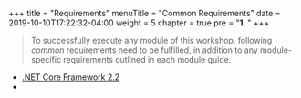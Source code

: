 +++
title = "Requirements"
menuTitle = "Common Requirements"
date = 2019-10-10T17:22:32-04:00
weight = 5
chapter = true
pre = "<b>1. </b>"
+++

> To successfully execute any module of this workshop, following *common* requirements need to be fulfilled, in addition to any module-specific requirements outlined in each module guide.

* [.NET Core Framework 2.2](https://dotnet.microsoft.com/download)
* 
